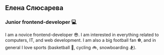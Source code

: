 ## Елена Слюсарева 
### Junior frontend-developer :computer:
I am a novice frontend-developer :sunglasses:. I am interested in everything related to computers, IT, and web development. I am also a big football fan :soccer:, and in general I love sports (basketball :basketball:, сycling :bike:, snowboarding :snowboarder:).

